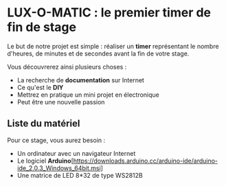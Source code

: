 # LUX-O-MATIC : le premier timer de fin de stage

Le but de notre projet est simple : réaliser un **timer** représentant le nombre d'heures, de minutes et de secondes avant la fin de votre stage.

Vous découvrerez ainsi plusieurs choses :
* La recherche de **documentation** sur Internet
* Ce qu'est le **DIY**
* Mettrez en pratique un mini projet en électronique
* Peut être une nouvelle passion

## Liste du matériel

Pour ce stage, vous aurez besoin :
* Un ordinateur avec un navigateur Internet
* Le logiciel **Arduino**[https://downloads.arduino.cc/arduino-ide/arduino-ide_2.0.3_Windows_64bit.msi]
* Une matrice de LED 8*32 de type WS2812B